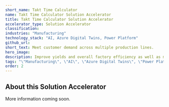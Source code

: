 ```yaml
---
short_name: Takt Time Calculator
name: Takt Time Calculator Solution Accelerator
title: Takt Time Calculator Solution Accelerator
accelerator_type: Solution Accelerator
classification: 
industries: "Manufacturing"
technology_stack: "AI, Azure Digital Twins, Power Platform"
github_url: 
short_text: Meet customer demand across multiple production lines.
hero_image: 
description: Improve yields and overall factory efficiency as well as managing team/resource capacity according to customer demand by balancing the rate needed to complete a product to meet customer demand across multiple production lines. 
tags: "\"Manufacturing\", \"AI\", \"Azure Digital Twins\", \"Power Platform\", \"Solution Accelerator\""
order: 2
---
```

## About this Solution Accelerator

More information coming soon.
